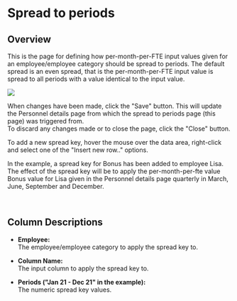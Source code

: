 # Spread to periods
## Overview
This is the page for defining how per-month-per-FTE input values given for an employee/employee category should be spread to periods. The default spread is an even spread, that is the per-month-per-FTE input value is spread to all periods with a value identical to the input value.
<br/>

![](https://profitbasedocs.blob.core.windows.net/plannerimages/spreadtoperiods.JPG)

When changes have been made, click the "Save" button. This will update the Personnel details page from which the spread to periods page (this page) was triggered from.<br/>
To discard any changes made or to close the page, click the "Close" button.

To add a new spread key, hover the mouse over the data area, right-click and select one of the "Insert new row.." options.

In the example, a spread key for Bonus has been added to employee Lisa. The effect of the spread key will be to apply the per-month-per-fte value Bonus value for Lisa given in the Personnel details page quarterly in March, June, September and December.

<br/>

## Column Descriptions

- **Employee:**<br/>
The employee/employee category to apply the spread key to.

- **Column Name:**<br/>
The input column to apply the spread key to.

- **Periods ("Jan 21 - Dec 21" in the example):**<br/>
The numeric spread key values.


<br/>

